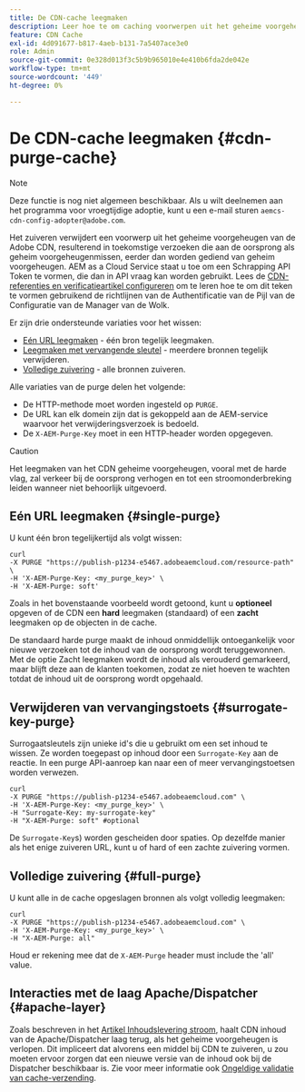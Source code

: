 ```yaml
---
title: De CDN-cache leegmaken
description: Leer hoe te om caching voorwerpen uit het geheime voorgeheugen van de Adobe CDN te verwijderen door het zuiveren API Symbolisch te vormen dat dan in API vraag kan worden gebruikt.
feature: CDN Cache
exl-id: 4d091677-b817-4aeb-b131-7a5407ace3e0
role: Admin
source-git-commit: 0e328d013f3c5b9b965010e4e410b6fda2de042e
workflow-type: tm+mt
source-wordcount: '449'
ht-degree: 0%

---
```


# De CDN-cache leegmaken {#cdn-purge-cache}

>[!NOTE]
>Deze functie is nog niet algemeen beschikbaar. Als u wilt deelnemen aan het programma voor vroegtijdige adoptie, kunt u een e-mail sturen `aemcs-cdn-config-adopter@adobe.com`.

Het zuiveren verwijdert een voorwerp uit het geheime voorgeheugen van de Adobe CDN, resulterend in toekomstige verzoeken die aan de oorsprong als geheim voorgeheugenmissen, eerder dan worden gediend van geheim voorgeheugen.
AEM as a Cloud Service staat u toe om een Schrapping API Token te vormen, die dan in API vraag kan worden gebruikt. Lees de [CDN-referenties en verificatieartikel configureren](/help/implementing/dispatcher/cdn-credentials-authentication.md#purge-API-token) om te leren hoe te om dit teken te vormen gebruikend de richtlijnen van de Authentificatie van de Pijl van de Configuratie van de Manager van de Wolk.

Er zijn drie ondersteunde variaties voor het wissen:

* [Eén URL leegmaken](#single-purge) - één bron tegelijk leegmaken.
* [Leegmaken met vervangende sleutel](#surrogate-key-purge) - meerdere bronnen tegelijk verwijderen.
* [Volledige zuivering](#full-purge) - alle bronnen zuiveren.

Alle variaties van de purge delen het volgende:

* De HTTP-methode moet worden ingesteld op `PURGE`.
* De URL kan elk domein zijn dat is gekoppeld aan de AEM-service waarvoor het verwijderingsverzoek is bedoeld.
* De `X-AEM-Purge-Key` moet in een HTTP-header worden opgegeven.

>[!CAUTION]
>Het leegmaken van het CDN geheime voorgeheugen, vooral met de harde vlag, zal verkeer bij de oorsprong verhogen en tot een stroomonderbreking leiden wanneer niet behoorlijk uitgevoerd.

## Eén URL leegmaken {#single-purge}

U kunt één bron tegelijkertijd als volgt wissen:

```
curl
-X PURGE "https://publish-p1234-e5467.adobeaemcloud.com/resource-path" \
-H 'X-AEM-Purge-Key: <my_purge_key>' \
-H 'X-AEM-Purge: soft'
```

Zoals in het bovenstaande voorbeeld wordt getoond, kunt u **optioneel** opgeven of de CDN een **hard** leegmaken (standaard) of een **zacht** leegmaken op de objecten in de cache.

De standaard harde purge maakt de inhoud onmiddellijk ontoegankelijk voor nieuwe verzoeken tot de inhoud van de oorsprong wordt teruggewonnen. Met de optie Zacht leegmaken wordt de inhoud als verouderd gemarkeerd, maar blijft deze aan de klanten toekomen, zodat ze niet hoeven te wachten totdat de inhoud uit de oorsprong wordt opgehaald.

## Verwijderen van vervangingstoets {#surrogate-key-purge}

Surrogaatsleutels zijn unieke id&#39;s die u gebruikt om een set inhoud te wissen. Ze worden toegepast op inhoud door een `Surrogate-Key` aan de reactie. In een purge API-aanroep kan naar een of meer vervangingstoetsen worden verwezen.

```
curl
-X PURGE "https://publish-p1234-e5467.adobeaemcloud.com" \
-H 'X-AEM-Purge-Key: <my_purge_key>' \
-H "Surrogate-Key: my-surrogate-key"
-H "X-AEM-Purge: soft" #optional
```

De `Surrogate-Key`s) worden gescheiden door spaties. Op dezelfde manier als het enige zuiveren URL, kunt u of hard of een zachte zuivering vormen.

## Volledige zuivering {#full-purge}

U kunt alle in de cache opgeslagen bronnen als volgt volledig leegmaken:

```
curl
-X PURGE "https://publish-p1234-e5467.adobeaemcloud.com" \
-H 'X-AEM-Purge-Key: <my_purge_key>' \
-H "X-AEM-Purge: all"
```

Houd er rekening mee dat de `X-AEM-Purge` header must include the &#39;all&#39; value.

## Interacties met de laag Apache/Dispatcher {#apache-layer}

Zoals beschreven in het [Artikel Inhoudslevering stroom](/help/implementing/dispatcher/overview.md), haalt CDN inhoud van de Apache/Dispatcher laag terug, als het geheime voorgeheugen is verlopen. Dit impliceert dat alvorens een middel bij CDN te zuiveren, u zou moeten ervoor zorgen dat een nieuwe versie van de inhoud ook bij de Dispatcher beschikbaar is. Zie voor meer informatie ook [Ongeldige validatie van cache-verzending](/help/implementing/dispatcher/caching.md#disp).
